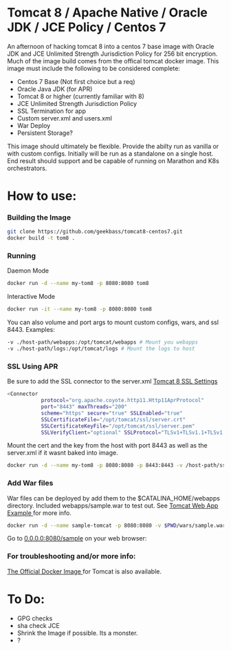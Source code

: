 # Tomcat 8 / Apache Native / Oracle JDK / JCE Policy / Centos 7 
An afternoon of hacking tomcat 8 into a centos 7 base image with Oracle JDK and JCE Unlimited Strength Jurisdiction Policy for 256 bit encryption. Much of the image build comes from the offical tomcat docker image. This image must include the following to be considered complete:

- Centos 7 Base (Not first choice but a req)
- Oracle Java JDK (for APR)
- Tomcat 8 or higher (currently familiar with 8)
- JCE Unlimited Strength Jurisdiction Policy 
- SSL Termination for app 
- Custom server.xml and users.xml
- War Deploy
- Persistent Storage? 

This image should ultimately be flexible. Provide the abilty run as vanilla or with custom configs. Initially will be run as a standalone on a single host. End result should support and be capable of running on Marathon and K8s orchestrators.

# How to use:
### Building the Image
```sh
git clone https://github.com/geekbass/tomcat8-centos7.git
docker build -t tom8 .
```

### Running 
Daemon Mode
```sh
docker run -d --name my-tom8 -p 8080:8080 tom8
```

Interactive Mode
```sh
docker run -it --name my-tom8 -p 8080:8080 tom8
```

You can also volume and port args to mount custom configs, wars, and ssl 8443. Examples:
```sh
-v ./host-path/webapps:/opt/tomcat/webapps # Mount you webapps 
-v ./host-path/logs:/opt/tomcat/logs # Mount the logs to host
```

### SSL Using APR
Be sure to add the SSL connector to the server.xml 
[ Tomcat 8 SSL Settings ](https://tomcat.apache.org/tomcat-8.5-doc/ssl-howto.html)

```sh
<Connector
           protocol="org.apache.coyote.http11.Http11AprProtocol"
           port="8443" maxThreads="200"
           scheme="https" secure="true" SSLEnabled="true"
           SSLCertificateFile="/opt/tomcat/ssl/server.crt"
           SSLCertificateKeyFile="/opt/tomcat/ssl/server.pem"
           SSLVerifyClient="optional" SSLProtocol="TLSv1+TLSv1.1+TLSv1.2"/>
```

Mount the cert and the key from the host with port 8443 as well as the server.xml if it wasnt baked into image.
```sh 
docker run -d --name my-tom8 -p 8080:8080 -p 8443:8443 -v /host-path/ssl/server.crt:/opt/tomcat/ssl/server.crt -v /host-path/ssl/server.pem:/opt/tomcat/ssl/server.pem -v /host-path/server.xml:/opt/tomcat/conf/server.xml tom8
```

### Add War files
War files can be deployed by add them to the $CATALINA_HOME/webapps directory. Included webapps/sample.war to test out. See [ Tomcat Web App Example ](https://tomcat.apache.org/tomcat-8.5-doc/appdev/sample/) for more info.

```sh 
docker run -d --name sample-tomcat -p 8080:8080 -v $PWD/wars/sample.war:/opt/tomcat/webapps/sample.war tom8
```

Go to [0.0.0.0:8080/sample](0.0.0.0:8080/sample) on your web browser:

### For troubleshooting and/or more info:
[ The Official Docker Image ](https://github.com/docker-library/tomcat) for Tomcat is also available.

# To Do:
- GPG checks 
- sha check JCE 
- Shrink the Image if possible. Its a monster.
- ? 